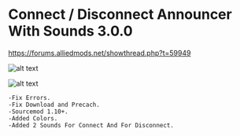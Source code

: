 # Connect / Disconnect Announcer With Sounds 3.0.0
https://forums.alliedmods.net/showthread.php?t=59949

![alt text](https://github.com/oqyh/Connect-Announcer-With-Sounds/blob/main/images/connect.png?raw=true)

![alt text](https://github.com/oqyh/Connect-Announcer-With-Sounds/blob/main/images/disconnect.png?raw=true)

```
-Fix Errors.
-Fix Download and Precach.
-Sourcemod 1.10+.
-Added Colors.
-Added 2 Sounds For Connect And For Disconnect.
```
